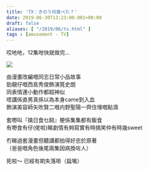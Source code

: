 ```yaml
---
title: 'TX：きのう何食べた？'
date: 2019-06-30T13:23:00.001+08:00
draft: false
aliases: [ "/2019/06/tx.html" ]
tags : [amusement - TV]
---
```


哎吔吔，12集咁快就做完...  

![](/images/nanitabe.jpg)

由漫畫改編嘅同志日常小品故事  
勁靚仔嘅西島秀俊飾演筧史朗  
同表情連小動作都超神似  
唔講係直男真係以為本身came到入血  
飾演美容師矢吹賢二嘅内野聖陽一齊住埋嘅點滴

  

套嘢叫『擒日食乜餸』梗係集集都有飯食  
有嘢食有仔(佬啦)睇劇情有夠寫實有時搞笑仲有時幾sweet

冇睇過套漫畫但聽講都拍得好忠於原著  
（爸爸嘅角色後尾兩集因病換咗人）

  

死啦～ 已經有啲失落㖭（扁嘴）

